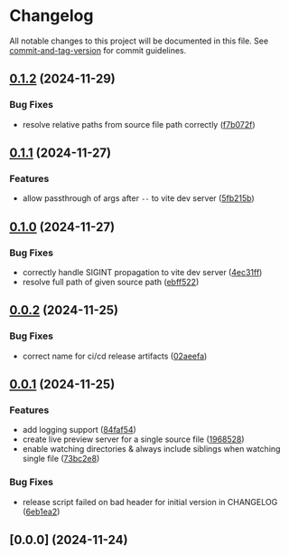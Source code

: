# Changelog

All notable changes to this project will be documented in this file. See [commit-and-tag-version](https://github.com/absolute-version/commit-and-tag-version) for commit guidelines.

## [0.1.2](https://github.com/andrew-chang-dewitt/mdpub/compare/v0.1.1...v0.1.2) (2024-11-29)


### Bug Fixes

* resolve relative paths from source file path correctly ([f7b072f](https://github.com/andrew-chang-dewitt/mdpub/commit/f7b072fd859df58cf564da8026d9dd9a48530d71))

## [0.1.1](https://github.com/andrew-chang-dewitt/mdpub/compare/v0.1.0...v0.1.1) (2024-11-27)


### Features

* allow passthrough of args after `--` to vite dev server ([5fb215b](https://github.com/andrew-chang-dewitt/mdpub/commit/5fb215bd5a9fd57fb3a62922a6c7fe1979967291))

## [0.1.0](https://github.com/andrew-chang-dewitt/mdpub/compare/v0.0.2...v0.1.0) (2024-11-27)


### Bug Fixes

* correctly handle SIGINT propagation to vite dev server ([4ec31ff](https://github.com/andrew-chang-dewitt/mdpub/commit/4ec31fffe6f62cd400bb2661196581f5abbf2d39))
* resolve full path of given source path ([ebff522](https://github.com/andrew-chang-dewitt/mdpub/commit/ebff5224cad48262ea625c23496108f8054e04ab))

## [0.0.2](https://github.com/andrew-chang-dewitt/mdpub/compare/v0.0.1...v0.0.2) (2024-11-25)


### Bug Fixes

* correct name for ci/cd release artifacts ([02aeefa](https://github.com/andrew-chang-dewitt/mdpub/commit/02aeefada6e1a269a9bc532dbbf7c719f7e22e85))

## [0.0.1](https://github.com/andrew-chang-dewitt/mdpub/compare/v0.0.0...v0.0.1) (2024-11-25)


### Features

* add logging support ([84faf54](https://github.com/andrew-chang-dewitt/mdpub/commit/84faf5400fcc413258fc1a04fd3bc721358dc911))
* create live preview server for a single source file ([1968528](https://github.com/andrew-chang-dewitt/mdpub/commit/1968528efddad76801b9568b0a2dae9a804f9d50))
* enable watching directories & always include siblings when watching single file ([73bc2e8](https://github.com/andrew-chang-dewitt/mdpub/commit/73bc2e8eecc584108ee8a470899651d1072c799b))


### Bug Fixes

* release script failed on bad header for initial version in CHANGELOG ([6eb1ea2](https://github.com/andrew-chang-dewitt/mdpub/commit/6eb1ea2a45695e0e35670d4978d8df78ae89b4a1))

## [0.0.0] (2024-11-24)
